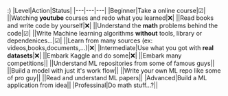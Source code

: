:)
|Level|Action|Status| 
|---|---|---|
|Beginner|Take a online course|☑|
||Watching **youtube** courses and redo  what you learned|❌|
||Read books and write code by yourself|❌|
||Understand the **math** problems behind the code|☑|
||Write Machine learning algorithms **without** tools, library or dependenices...|☑|
||Learn from many sources (ex: videos,books,documents,...)|❌|
|Intermediate|Use what you got with **real datasets**|❌|
||Embark Kaggle and do some|❌|
||Embark many competitions||
||Understand ML repositories from some of famous guys||
||Build a model with just it's work flow||
||Write your own ML repo like some of pro guy||
||Read and understand ML papers||
|Advanced|Build a ML application from idea||
|Professinal|Do math stuff...?||


